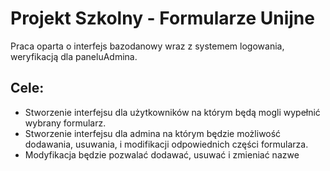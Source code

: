 # Projekt Szkolny - Formularze Unijne
Praca oparta o interfejs bazodanowy wraz z systemem logowania, weryfikacją dla paneluAdmina.

## Cele:

- Stworzenie interfejsu dla użytkowników na którym będą mogli wypełnić wybrany formularz.
- Stworzenie interfejsu dla admina na którym będzie możliwość dodawania, usuwania, i modifikacji odpowiednich części formularza.
- Modyfikacja będzie pozwalać dodawać, usuwać i zmieniać nazwe